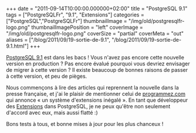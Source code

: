 +++
date = "2011-09-14T10:00:00.000000+02:00"
title = "PostgreSQL 9.1"
tags = ["PostgreSQLFr", "9.1", "Extensions"]
categories = ["PostgreSQL","PostgreSQLFr"]
thumbnailImage = "/img/old/postgresqlfr-logo.png"
thumbnailImagePosition = "left"
coverImage = "/img/old/postgresqlfr-logo.png"
coverSize = "partial"
coverMeta = "out"
aliases = ["/blog/2011/09/19-sortie-de-9.1",
           "/blog/2011/09/19-sortie-de-9.1.html"]
+++

[PostgreSQL 9.1](http://www.postgresql.org/about/news.1349) est dans les bacs ! Vous n'avez pas encore cette nouvelle
version en production ?  Pas encore évalué pourquoi vous devriez envisager
de migrer à cette version ?  Il existe beaucoup de bonnes raisons de passer
à cette version, et peu de pièges.

Nous commençons à lire des articles qui reprennent la nouvelle dans la
presse française, et j'ai le plaisir de mentionner celui de 
[programmez.com](http://www.programmez.com/actualites.php?titre_actu=Sortie-de-PostgreSQL-91-!&id_actu=10190)
qui annonce « un système d'extensions inégalé ».  En tant que développeur
des 
[Extensions](http://www.postgresql.org/docs/9.1/static/extend-extensions.html) dans PostgreSQL, je ne peux qu'être non seulement d'accord
avec eux, mais aussi flatté :)

Bons tests à tous, et bonne mises à jour pour les plus chanceux !

